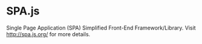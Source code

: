 # SPA.js
Single Page Application (SPA) Simplified Front-End Framework/Library. Visit http://spa.js.org/ for more details.
